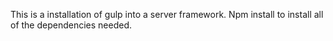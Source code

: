 This is a installation of gulp into a server framework. Npm install to install all of the dependencies needed. 